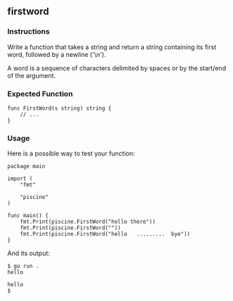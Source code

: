 ## firstword
### Instructions
Write a function that takes a string and return a string containing its first word, followed by a newline ('\n').

A word is a sequence of characters delimited by spaces or by the start/end of the argument.
### Expected Function
```
func FirstWord(s string) string {
    // ...
}
```
### Usage
Here is a possible way to test your function:
```
package main

import (
    "fmt"

    "piscine"
)

func main() {
    fmt.Print(piscine.FirstWord("hello there"))
    fmt.Print(piscine.FirstWord(""))
    fmt.Print(piscine.FirstWord("hello   .........  bye"))
}
```
And its output:
```
$ go run .
hello

hello
$
```